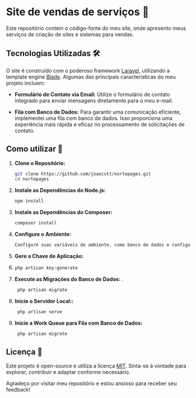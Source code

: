 # Site de vendas de serviços 🚀

Este repositório contém o código-fonte do meu site, onde apresento meus serviços de criação de sites e sistemas para vendas.

## Tecnologias Utilizadas 🛠️

O site é construído com o poderoso framework [Laravel](https://laravel.com), utilizando a template engine [Blade](https://laravel.com/docs/blade). Algumas das principais características do meu projeto incluem:

- **Formulário de Contato via Email:** Utilize o formulário de contato integrado para enviar mensagens diretamente para o meu e-mail.

- **Fila com Banco de Dados:** Para garantir uma comunicação eficiente, implementei uma fila com banco de dados. Isso proporciona uma experiência mais rápida e eficaz no processamento de solicitações de contato.

## Como utilizar 🤝

1. **Clone o Repositório:**
   
   ```bash
   git clone https://github.com/joaocstt/nortepages.git
   cd nortepages

2. **Instale as Dependências do Node.js:**
   
   ```bash
   npm install

3. **Instale as Dependências do Composer:**
   ```bash
   composer install

4. **Configure o Ambiente:**
   ```bash
   Configure suas variáveis de ambiente, como banco de dados e configurações de e-mail.

5. **Gere a Chave de Aplicação:**
6. 
   ```bash
   php artisan key:generate

7. **Execute as Migrações do Banco de Dados:**
. 
   ```bash
    php artisan migrate

8. **Inicie o Servidor Local::**
   
   ```bash
    php artisan serve
   
9. **Inicie a Work Queue para Fila com Banco de Dados:**

   ```bash
    php artisan migrate
   

## Licença 📄

Este projeto é open-source e utiliza a licença [MIT](https://opensource.org/licenses/MIT). Sinta-se à vontade para explorar, contribuir e adaptar conforme necessário.

Agradeço por visitar meu repositório e estou ansioso para receber seu feedback!

